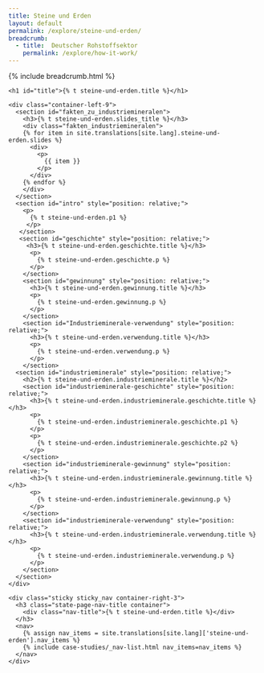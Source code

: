```yaml
---
title: Steine und Erden
layout: default
permalink: /explore/steine-und-erden/
breadcrumb:
  - title:  Deutscher Rohstoffsektor
    permalink: /explore/how-it-work/
---
```

<link rel="stylesheet" type="text/css" href="{{ site.baseurl_root }}/css/slick-theme.css"/>
<link rel="stylesheet" type="text/css" href="//cdn.jsdelivr.net/jquery.slick/1.6.0/slick.css"/>

<main class="container-page-wrapper layout-state-pages">
  <section class="container" style="position: relative;">
    {% include breadcrumb.html %}

    <h1 id="title">{% t steine-und-erden.title %}</h1>

    <div class="container-left-9">
      <section id="fakten_zu_industriemineralen">
        <h3>{% t steine-und-erden.slides_title %}</h3>
        <div class="fakten_industriemineralen">
        {% for item in site.translations[site.lang].steine-und-erden.slides %}
          <div>
            <p>
              {{ item }}
            </p>
          </div>
        {% endfor %}
        </div>
      </section>
      <section id="intro" style="position: relative;">
        <p>
          {% t steine-und-erden.p1 %}
         </p>
       </section>
       <section id="geschichte" style="position: relative;">
         <h3>{% t steine-und-erden.geschichte.title %}</h3>
          <p>
            {% t steine-und-erden.geschichte.p %}
          </p>
        </section>
        <section id="gewinnung" style="position: relative;">
          <h3>{% t steine-und-erden.gewinnung.title %}</h3>
          <p>
            {% t steine-und-erden.gewinnung.p %}
          </p>
        </section>
        <section id="Industrieminerale-verwendung" style="position: relative;">
          <h3>{% t steine-und-erden.verwendung.title %}</h3>
          <p>
            {% t steine-und-erden.verwendung.p %}
          </p>
        </section>
      <section id="industrieminerale" style="position: relative;">
        <h2>{% t steine-und-erden.industrieminerale.title %}</h2>
        <section id="industrieminerale-geschichte" style="position: relative;">
          <h3>{% t steine-und-erden.industrieminerale.geschichte.title %}</h3>
          <p>
            {% t steine-und-erden.industrieminerale.geschichte.p1 %}
          </p>
          <p>
            {% t steine-und-erden.industrieminerale.geschichte.p2 %}
          </p>
        </section>
        <section id="industrieminerale-gewinnung" style="position: relative;">
          <h3>{% t steine-und-erden.industrieminerale.gewinnung.title %}</h3>
          <p>
            {% t steine-und-erden.industrieminerale.gewinnung.p %}
          </p>
        </section>
        <section id="industrieminerale-verwendung" style="position: relative;">
          <h3>{% t steine-und-erden.industrieminerale.verwendung.title %}</h3>
          <p>
            {% t steine-und-erden.industrieminerale.verwendung.p %}
          </p>
        </section>
      </section>
    </div>

    <div class="sticky sticky_nav container-right-3">
      <h3 class="state-page-nav-title container">
        <div class="nav-title">{% t steine-und-erden.title %}</div>
      </h3>
      <nav>
        {% assign nav_items = site.translations[site.lang]['steine-und-erden'].nav_items %}
        {% include case-studies/_nav-list.html nav_items=nav_items %}
      </nav>
    </div>
  </section>
</main>

<script src="https://ajax.googleapis.com/ajax/libs/jquery/1.12.4/jquery.min.js"></script>
<script type="text/javascript" src="//cdn.jsdelivr.net/jquery.slick/1.6.0/slick.min.js"></script>
<script type="text/javascript" src="{{ site.baseurl_root }}/js/lib/static.min.js" charset="utf-8"></script>

<script type="text/javascript">
    $(document).ready(function(){
      $('.fakten_industriemineralen').slick({
        dots: true,
        speed: 500
      });
    });
</script>
